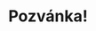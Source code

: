 ---
title: Pozvánka!
address: Milý Suchoschi
pronoun: tě
checkout: mrkni
rsvp: zaregistruj
rsvp2: dorazíš
rsvp3: chceš
---